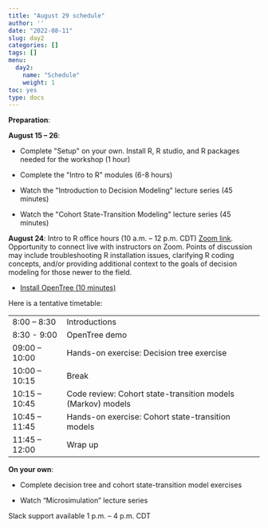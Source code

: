 ```yaml
---
title: "August 29 schedule"
author: ''
date: "2022-08-11"
slug: day2
categories: []
tags: []
menu:
  day2:
    name: "Schedule"
    weight: 1
toc: yes
type: docs
---
```


**Preparation**:

**August 15 – 26**: 

- Complete "Setup" on your own. Install R, R studio, and R packages needed for the workshop (1 hour)

- Complete the "Intro to R" modules (6-8 hours)

- Watch the "Introduction to Decision Modeling" lecture series (45 minutes)

- Watch the "Cohort State-Transition Modeling" lecture series (45 minutes)

**August 24**: Intro to R office hours (10 a.m. – 12 p.m. CDT) [Zoom link](https://umn.zoom.us/j/93315239021?pwd=Z1FFSHJDZ2VPeFVNSFlyT3NDT1pTQT09). Opportunity to connect live with instructors on Zoom. Points of discussion may include troubleshooting R installation issues, clarifying R coding concepts, and/or providing additional context to the goals of decision modeling for those newer to the field. 

- [Install OpenTree (10 minutes)](https://decision-modeling-for-public-health-2021.netlify.app/days/day2/intro_to_decision_analysis/)

Here is a tentative timetable:

|                            |            |
|--------------------------------------------|:------------------|
| 8:00 – 8:30  | Introductions |
| 8:30 - 9:00 | OpenTree demo | 
| 09:00 – 10:00 | Hands-on exercise: Decision tree exercise |
| 10:00 – 10:15 | Break |
| 10:15 – 10:45 | Code review: Cohort state-transition models (Markov) models |
| 10:45 – 11:45 | Hands-on exercise: Cohort state-transition models |
| 11:45 – 12:00 | Wrap up |

**On your own**:

- Complete decision tree and cohort state-transition model exercises

- Watch “Microsimulation” lecture series

Slack support available 1 p.m. – 4 p.m. CDT

<!-- ## Live session recording: -->

<!-- [Link](https://umn.zoom.us/rec/share/oTI0-yFv9OG_hEhJcMj37rMtvH5xZkJRUk1ReO5oIYs9IKhfmRWGXeLwTxd3DMdj.yPOMhza7UX0w_ESp) -->

<!-- # ```{r, echo=F} -->
<!-- # blogdown::shortcode("vimeo", "592848080") -->
<!-- # ``` -->
